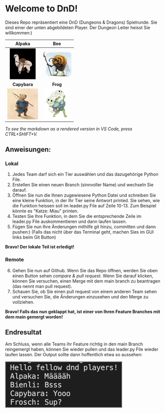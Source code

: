 # Welcome to DnD!
Dieses Repo repräsentiert eine DnD (Dungeons & Dragons) Spielrunde. Sie sind einer der unten abgebildeten Player. Der Dungeon Leiter heisst Sie willkommen:)

Alpaka            |  Bee
:-------------------------:|:-------------------------:
<img src="pictures/dnd_alpaka.jpg" alt="alpaka" height="100"/>  |  <img src="pictures/dnd_bee.jpg" alt="bee" height="90"/>
__Capybara__         |  __Frog__
<img src="pictures/dnd_capybara.jpg" alt="capybara" height="100"/>  |  <img src="pictures/dnd_frog.jpeg" alt="frog" height="100"/>


*To see the markdown as a rendered version in VS Code, press CTRL+SHIFT+V.*

## Anweisungen:

### Lokal
1. Jedes Team darf sich ein Tier auswählen und das dazugehörige Python File.
2. Erstellen Sie einen neuen Branch (sinnvoller Name) und wechseln Sie darauf. 
3. Öffnen Sie nun die Ihnen zugewiesene Python Datei und schreiben Sie eine kleine Funktion, in der Ihr Tier seine Antwort printed. Sie sehen, wie die Funktion heissen soll im leader.py File auf Zeile 10-13. Zum Beispiel könnte es "Katze: Miau" printen.
4. Testen Sie Ihre Funktion, in dem Sie die entsprechende Zeile im leader.py File auskommentieren und dann laufen lassen. 
5. Fügen Sie nun Ihre Änderungen mithilfe git hinzu, committen und dann pushen:) (Falls das nicht über das Terminal geht, machen Sies im GUI links beim Git Button)

__Bravo! Der lokale Teil ist erledigt!__

### Remote
6. Gehen Sie nun auf Github. Wenn Sie das Repo öffnen, werden Sie oben einen Button sehen *compare & pull request*. Wenn Sie darauf klicken, können Sie versuchen, einen Merge mit dem main branch zu beantragen (das nennt man pull request).
7. Schauen Sie, ob Sie einen pull request von einem anderen Team sehen und versuchen Sie, die Änderungen einzusehen und den Merge zu vollziehen.

__Bravo! Falls das nun geklappt hat, ist einer von Ihren Feature Branches mit dem main gemergt worden!__

## Endresultat
Am Schluss, wenn alle Teams ihr Feature richtig in den main Branch reingemergt haben, können Sie wieder pullen und das leader.py File wieder laufen lassen. Der Output sollte dann hoffentlich etwa so aussehen:

<img src= "pictures/beispiel_hallo.png" alt="Beispiel" style="border:2px solid grey;">


